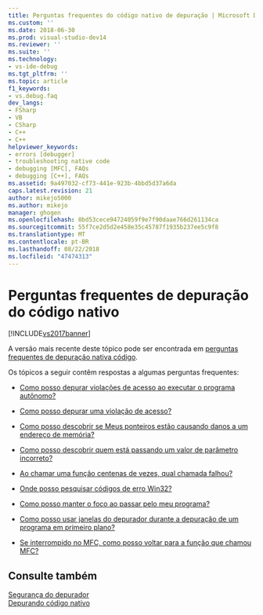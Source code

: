 ```yaml
---
title: Perguntas frequentes do código nativo de depuração | Microsoft Docs
ms.custom: ''
ms.date: 2018-06-30
ms.prod: visual-studio-dev14
ms.reviewer: ''
ms.suite: ''
ms.technology:
- vs-ide-debug
ms.tgt_pltfrm: ''
ms.topic: article
f1_keywords:
- vs.debug.faq
dev_langs:
- FSharp
- VB
- CSharp
- C++
- C++
helpviewer_keywords:
- errors [debugger]
- troubleshooting native code
- debugging [MFC], FAQs
- debugging [C++], FAQs
ms.assetid: 9a497032-cf73-441e-923b-4bbd5d37a6da
caps.latest.revision: 21
author: mikejo5000
ms.author: mikejo
manager: ghogen
ms.openlocfilehash: 0bd53cece94724059f9e7f90daae766d261134ca
ms.sourcegitcommit: 55f7ce2d5d2e458e35c45787f1935b237ee5c9f8
ms.translationtype: MT
ms.contentlocale: pt-BR
ms.lasthandoff: 08/22/2018
ms.locfileid: "47474313"
---
```

# <a name="debugging-native-code-faqs"></a>Perguntas frequentes de depuração do código nativo
[!INCLUDE[vs2017banner](../includes/vs2017banner.md)]

A versão mais recente deste tópico pode ser encontrada em [perguntas frequentes de depuração nativa código](https://docs.microsoft.com/visualstudio/debugger/debugging-native-code-faqs).  
  
Os tópicos a seguir contêm respostas a algumas perguntas frequentes:  
  
-   [Como posso depurar violações de acesso ao executar o programa autônomo?](../debugger/how-can-i-debug-access-violations-when-running-my-program-outside-the-debugger-q.md)  
  
-   [Como posso depurar uma violação de acesso?](../debugger/how-can-i-debug-an-access-violation-q.md)  
  
-   [Como posso descobrir se Meus ponteiros estão causando danos a um endereço de memória?](../debugger/how-can-i-find-out-if-my-pointers-corrupt-a-memory-address-q.md)  
  
-   [Como posso descobrir quem está passando um valor de parâmetro incorreto?](../debugger/how-can-i-find-out-who-is-passing-a-wrong-parameter-value-q.md)  
  
-   [Ao chamar uma função centenas de vezes, qual chamada falhou?](../debugger/when-calling-a-function-hundreds-of-times-how-do-i-know-which-call-failed-q.md)  
  
-   [Onde posso pesquisar códigos de erro Win32?](../debugger/where-can-i-look-up-win32-error-codes-q.md)  
  
-   [Como posso manter o foco ao passar pelo meu programa?](../debugger/how-can-i-keep-focus-when-stepping-through-my-program-q.md)  
  
-   [Como posso usar janelas do depurador durante a depuração de um programa em primeiro plano?](../debugger/how-can-i-use-debugger-windows-while-debugging-a-foreground-program-q.md)  
  
-   [Se interrompido no MFC, como posso voltar para a função que chamou MFC?](../debugger/how-to-get-back-to-the-function-that-called-mfc-if-halted.md)  
  
## <a name="see-also"></a>Consulte também  
 [Segurança do depurador](../debugger/debugger-security.md)   
 [Depurando código nativo](../debugger/debugging-native-code.md)



